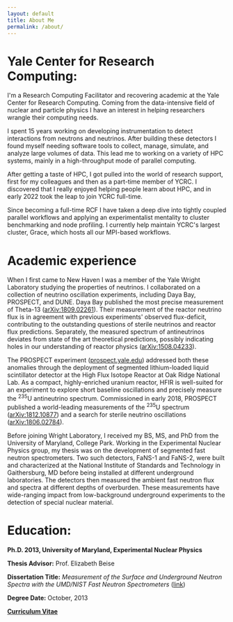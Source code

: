 ```yaml
---
layout: default
title: About Me
permalink: /about/
---
```


# Yale Center for Research Computing:

I'm a Research Computing Facilitator and recovering academic at the Yale Center for Research Computing. 
Coming from the data-intensive field of nuclear and particle physics I have an interest in helping researchers wrangle their computing needs.

I spent 15 years working on developing instrumentation to detect interactions from neutrons and neutrinos. 
After building these detectors I found myself needing software tools to collect, manage, simulate, and analyze large volumes of data.
This lead me to working on a variety of HPC systems, mainly in a high-throughput mode of parallel computing.

After getting a taste of HPC, I got pulled into the world of research support, first for my colleagues and then as a part-time member of YCRC. 
I discovered that I really enjoyed helping people learn about HPC, and in early 2022 took the leap to join YCRC full-time.

Since becoming a full-time RCF I have taken a deep dive into tightly coupled parallel workflows and applying an experimentalist mentality to cluster benchmarking and node profiling. 
I currently help maintain YCRC's largest cluster, Grace, which hosts all our MPI-based workflows.

# Academic experience

When I first came to New Haven I was a member of the Yale Wright Laboratory studying the properties of neutrinos.
I collaborated on a collection of neutrino oscillation experiments, including Daya Bay, PROSPECT, and DUNE.
Daya Bay published the most precise measurement of Theta-13 ([arXiv:1809.02261](https://arxiv.org/abs/1809.02261)).
Their measurement of the reactor neutrino flux is in agreement with previous experiments' observed flux-deficit, contributing to the outstanding questions of sterile neutrinos and reactor flux predictions.
Separately, the measured spectrum of antineutrinos deviates from state of the art theoretical predictions, possibly indicating holes in our understanding of reactor physics ([arXiv:1508.04233](https://arxiv.org/abs/1508.04233)).

The PROSPECT experiment ([prospect.yale.edu](https://prospect.yale.edu)) addressed both these anomalies through the deployment of segmented lithium-loaded liquid scintillator detector at the High Flux Isotope Reactor at Oak Ridge National Lab.
As a compact, highly-enriched uranium reactor, HFIR is well-suited for an experiment to explore short baseline oscillations and precisely measure the <sup>235</sup>U antineutrino spectrum.
Commissioned in early 2018, PROSPECT published a world-leading measurements of the <sup>235</sup>U spectrum ([arXiv:1812.10877](https://arxiv.org/abs/1812.10877)) and a search for sterile neutrino oscillations ([arXiv:1806.02784](https://arxiv.org/abs/1806.02784)).

Before joining Wright Laboratory, I received my BS, MS, and PhD from the University of Maryland, College Park.
Working in the Experimental Nuclear Physics group, my thesis was on the development of segmented fast neutron spectrometers.
Two such detectors, FaNS-1 and FaNS-2, were built and characterized at the National Institute of Standards and Technology in Gaithersburg, MD before being installed at different underground laboratories.
The detectors then measured the ambient fast neutron flux and spectra at different depths of overburden.
These measurements have wide-ranging impact from low-background underground experiments to the detection of special nuclear material.

# Education:

**Ph.D. 2013, University of Maryland, Experimental Nuclear Physics**

**Thesis Advisor:** Prof. Elizabeth Beise

**Dissertation Title:** _Measurement of the Surface and Underground Neutron Spectra with the UMD/NIST Fast Neutron Spectrometers_ ([link](http://drum.lib.umd.edu/handle/1903/14895))

**Degree Date:** October, 2013

[**Curriculum Vitae**](/assets/LangfordResume.pdf)
